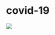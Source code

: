 
<!-- README.md is generated from README.Rmd. Please edit that file -->

# covid-19

<!-- badges: start -->

<!-- badges: end -->

<img src="README_files/figure-gfm/unnamed-chunk-3-1.png" style="display: block; margin: auto;" />
